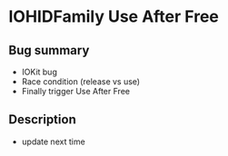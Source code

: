 # IOHIDFamily Use After Free

## Bug summary

- IOKit bug
- Race condition (release vs use)
- Finally trigger Use After Free

## Description

- update next time 


